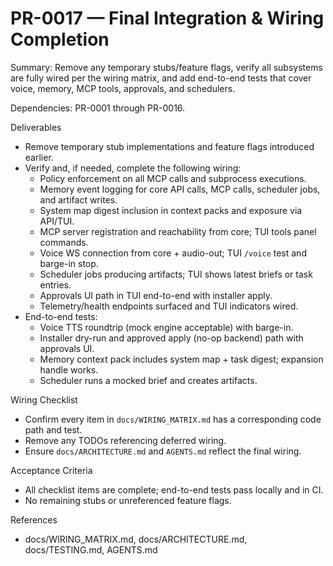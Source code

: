 # PR-0017 — Final Integration & Wiring Completion

Summary: Remove any temporary stubs/feature flags, verify all subsystems are fully wired per the wiring matrix, and add end-to-end tests that cover voice, memory, MCP tools, approvals, and schedulers.

Dependencies: PR-0001 through PR-0016.

Deliverables

- Remove temporary stub implementations and feature flags introduced earlier.
- Verify and, if needed, complete the following wiring:
  - Policy enforcement on all MCP calls and subprocess executions.
  - Memory event logging for core API calls, MCP calls, scheduler jobs, and artifact writes.
  - System map digest inclusion in context packs and exposure via API/TUI.
  - MCP server registration and reachability from core; TUI tools panel commands.
  - Voice WS connection from core + audio-out; TUI `/voice` test and barge-in stop.
  - Scheduler jobs producing artifacts; TUI shows latest briefs or task entries.
  - Approvals UI path in TUI end-to-end with installer apply.
  - Telemetry/health endpoints surfaced and TUI indicators wired.
- End-to-end tests:
  - Voice TTS roundtrip (mock engine acceptable) with barge-in.
  - Installer dry-run and approved apply (no-op backend) path with approvals UI.
  - Memory context pack includes system map + task digest; expansion handle works.
  - Scheduler runs a mocked brief and creates artifacts.

Wiring Checklist

- Confirm every item in `docs/WIRING_MATRIX.md` has a corresponding code path and test.
- Remove any TODOs referencing deferred wiring.
- Ensure `docs/ARCHITECTURE.md` and `AGENTS.md` reflect the final wiring.

Acceptance Criteria

- All checklist items are complete; end-to-end tests pass locally and in CI.
- No remaining stubs or unreferenced feature flags.

References

- docs/WIRING_MATRIX.md, docs/ARCHITECTURE.md, docs/TESTING.md, AGENTS.md

